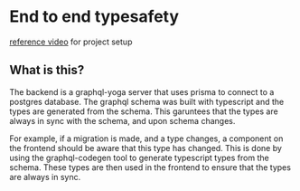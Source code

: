 # End to end typesafety

[reference video](https://www.youtube.com/watch?v=ottWptFQJgk&list=PLn2e1F9Rfr6lKHqj3Ke8vlu_Ly92HhpuG&index=1) for project setup

## What is this?

The backend is a graphql-yoga server that uses prisma to connect to a postgres database.  The graphql schema was built with typescript and the types are generated from the schema.  This garuntees that the types are always in sync with the schema, and upon schema changes.  

For example, if a migration is made, and a type changes, a component on the frontend should be aware that this type has changed.  This is done by using the graphql-codegen tool to generate typescript types from the schema.  These types are then used in the frontend to ensure that the types are always in sync.
